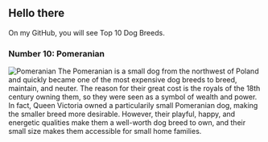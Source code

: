 ## Hello there

On my GitHub, you will see Top 10 Dog Breeds.

### Number 10: Pomeranian 
![Pomeranian](https://s3.amazonaws.com/cdn-origin-etr.akc.org/wp-content/uploads/2017/11/12225627/Pomeranian-On-White-01.jpg)
The Pomeranian is a small dog from the northwest of Poland and quickly became one of the most expensive dog breeds to breed, maintain, and neuter. The reason for their great cost is the royals of the 18th century owning them, so they were seen as a symbol of wealth and power. In fact, Queen Victoria owned a particularily small Pomeranian dog, making the smaller breed more desirable. However, their playful, happy, and energetic qualities make them a well-worth dog breed to own, and their small size makes them accessible for small home families.
